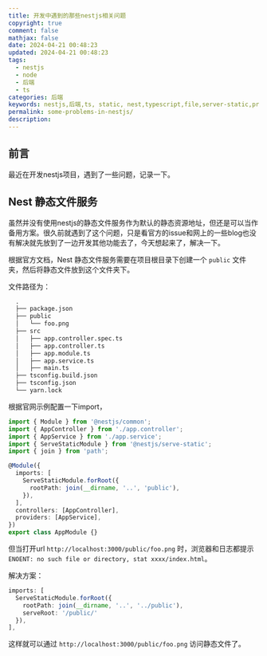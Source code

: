 ```yaml
---
title: 开发中遇到的那些nestjs相关问题
copyright: true
comment: false
mathjax: false
date: 2024-04-21 00:48:23
updated: 2024-04-21 00:48:23
tags:
  - nestjs
  - node
  - 后端
  - ts
categories: 后端
keywords: nestjs,后端,ts, static, nest,typescript,file,server-static,prisma,db,postgres,sql,ENOENT,file,file-index,500,404,stat,no-such-file-or-directory,html
permalink: some-problems-in-nestjs/
description:
---
```

## 前言

最近在开发nestjs项目，遇到了一些问题，记录一下。

<!-- more -->

## Nest 静态文件服务

虽然并没有使用nestjs的静态文件服务作为默认的静态资源地址，但还是可以当作备用方案。很久前就遇到了这个问题，只是看官方的issue和网上的一些blog也没有解决就先放到了一边开发其他功能去了，今天想起来了，解决一下。

根据官方文档，Nest 静态文件服务需要在项目根目录下创建一个 `public` 文件夹，然后将静态文件放到这个文件夹下。

文件路径为：

```txt
  .
  ├── package.json
  ├── public
  │   └── foo.png
  ├── src
  │   ├── app.controller.spec.ts
  │   ├── app.controller.ts
  │   ├── app.module.ts
  │   ├── app.service.ts
  │   ├── main.ts
  ├── tsconfig.build.json
  ├── tsconfig.json
  └── yarn.lock
```

根据官网示例配置一下import，

```ts
import { Module } from '@nestjs/common';
import { AppController } from './app.controller';
import { AppService } from './app.service';
import { ServeStaticModule } from '@nestjs/serve-static';
import { join } from 'path';

@Module({
  imports: [
    ServeStaticModule.forRoot({
      rootPath: join(__dirname, '..', 'public'),
    }),
  ],
  controllers: [AppController],
  providers: [AppService],
})
export class AppModule {}
```

但当打开url `http://localhost:3000/public/foo.png` 时，浏览器和日志都提示 `ENOENT: no such file or directory, stat xxxx/index.html`。

解决方案：

```ts
imports: [ 
  ServeStaticModule.forRoot({
    rootPath: join(__dirname, '..', '../public'),
    serveRoot: '/public/'
  }),
],
```

这样就可以通过 `http://localhost:3000/public/foo.png` 访问静态文件了。
